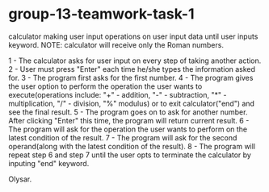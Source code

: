 # group-13-teamwork-task-1
calculator making user input operations on user input data until user inputs keyword.
NOTE: calculator will receive only the Roman numbers.

1 - The calculator asks for user input on every step of taking another action.
2 - User must press "Enter" each time he/she types the information asked for.
3 - The program first asks for the first number.
4 - The program gives the user option to perform the operation the user wants to execute(operations include: "+" - addition, "-" - subtraction, "*" - multiplication, "/" - division, "%" modulus) or to exit calculator("end") and see the final result.
5 - The program goes on to ask for another number. After clicking "Enter" this time, the program will return current result.
6 - The program will ask for the operation the user wants to perform on the latest condition of the result.
7 - The program will ask for the second operand(along with the latest condition of the result).
8 - The program will repeat step 6 and step 7 until the user opts to terminate the calculator by inputing "end" keyword.

Olysar.
